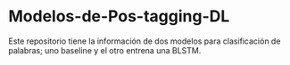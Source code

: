 # Modelos-de-Pos-tagging-DL
Este repositorio tiene la información de dos modelos para clasificación de palabras; uno baseline y el otro entrena una BLSTM.
